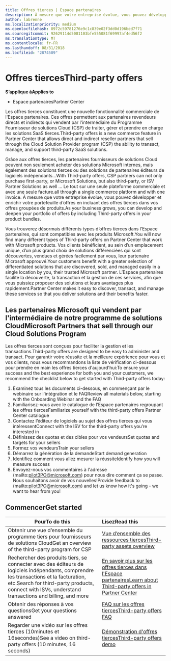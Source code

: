 ```yaml
---
title: Offres tierces | Espace partenaires
description: À mesure que votre entreprise évolue, vous pouvez développer et enrichir votre portefeuille d’offres en incluant des offres tierces dans vos offres groupées de produits.
author: labrenne
ms.localizationpriority: medium
ms.openlocfilehash: 8972c59781276e9c1c839e02f3dd0d196bed7f71
ms.sourcegitcommit: 92629114d5081103bfe555081f69997af4ed56f2
ms.translationtype: MT
ms.contentlocale: fr-FR
ms.lasthandoff: 08/31/2018
ms.locfileid: "2874589"
---
```

# <a name="third-party-offers"></a><span data-ttu-id="1b3e5-103">Offres tierces</span><span class="sxs-lookup"><span data-stu-id="1b3e5-103">Third-party offers</span></span> 

**<span data-ttu-id="1b3e5-104">S’applique à</span><span class="sxs-lookup"><span data-stu-id="1b3e5-104">Applies to</span></span>**

- <span data-ttu-id="1b3e5-105">Espace partenaires</span><span class="sxs-lookup"><span data-stu-id="1b3e5-105">Partner Center</span></span>

<span data-ttu-id="1b3e5-106">Les offres tierces constituent une nouvelle fonctionnalité commerciale de l'Espace partenaires. Ces offres permettent aux partenaires revendeurs directs et indirects qui vendent par l'intermédiaire du Programme Fournisseur de solutions Cloud (CSP) de traiter, gérer et prendre en charge les solutions SaaS tierces.</span><span class="sxs-lookup"><span data-stu-id="1b3e5-106">Third-party offers is a new commerce feature in Partner Center that allows direct and indirect reseller partners that sell through the Cloud Solution Provider program (CSP) the ability to transact, manage, and support third-party SaaS solutions.</span></span>  

<span data-ttu-id="1b3e5-107">Grâce aux offres tierces, les partenaires fournisseurs de solutions Cloud peuvent non seulement acheter des solutions Microsoft internes, mais également des solutions tierces ou des solutions de partenaires éditeurs de logiciels indépendants…</span><span class="sxs-lookup"><span data-stu-id="1b3e5-107">With Third-party offers, CSP partners can not only purchase first-party, or Microsoft Solutions, but also third-party, or ISV Partner Solutions as well …</span></span> <span data-ttu-id="1b3e5-108">Le tout sur une seule plateforme commerciale et avec une seule facture.</span><span class="sxs-lookup"><span data-stu-id="1b3e5-108">all through a single commerce platform and with one invoice.</span></span>  <span data-ttu-id="1b3e5-109">À mesure que votre entreprise évolue, vous pouvez développer et enrichir votre portefeuille d’offres en incluant des offres tierces dans vos offres groupées de produits.</span><span class="sxs-lookup"><span data-stu-id="1b3e5-109">As your business grows, you can develop and deepen your portfolio of offers by including Third-party offers in your product bundles.</span></span> 

<span data-ttu-id="1b3e5-110">Vous trouverez désormais différents types d’offres tierces dans l’Espace partenaires, qui sont compatibles avec les produits Microsoft.</span><span class="sxs-lookup"><span data-stu-id="1b3e5-110">You will now find many different types of Third-party offers on Partner Center that work with Microsoft products.</span></span> <span data-ttu-id="1b3e5-111">Vos clients bénéficient, au sein d’un emplacement unique, d’un plus grand choix de solutions différenciées qui sont découvertes, vendues et gérées facilement par vous, leur partenaire Microsoft approuvé.</span><span class="sxs-lookup"><span data-stu-id="1b3e5-111">Your customers benefit with a greater selection of differentiated solutions that are discovered, sold, and managed easily in a single location by you, their trusted Microsoft partner.</span></span> <span data-ttu-id="1b3e5-112">L’Espace partenaires facilite la découverte, la transaction et la gestion de ces services, afin que vous puissiez proposer des solutions et leurs avantages plus rapidement.</span><span class="sxs-lookup"><span data-stu-id="1b3e5-112">Partner Center makes it easy to discover, transact, and manage these services so that you deliver solutions and their benefits faster.</span></span>

## <a name="microsoft-partners-that-sell-through-our-cloud-solutions-program"></a><span data-ttu-id="1b3e5-113">Les partenaires Microsoft qui vendent par l'intermédiaire de notre programme de solutions Cloud</span><span class="sxs-lookup"><span data-stu-id="1b3e5-113">Microsoft Partners that sell through our Cloud Solutions Program</span></span>

<span data-ttu-id="1b3e5-114">Les offres tierces sont conçues pour faciliter la gestion et les transactions.</span><span class="sxs-lookup"><span data-stu-id="1b3e5-114">Third-party offers are designed to be easy to administer and transact.</span></span>  <span data-ttu-id="1b3e5-115">Pour garantir votre réussite et la meilleure expérience pour vous et vos clients, nous vous recommandons la liste de vérification ci-dessous pour prendre en main les offres tierces d'aujourd'hui:</span><span class="sxs-lookup"><span data-stu-id="1b3e5-115">To ensure your success and the best experience for both you and your customers, we recommend the checklist below to get started with Third-party offers today:</span></span>

1. <span data-ttu-id="1b3e5-116">Examinez tous les documents ci-dessous, en commençant par le webinaire sur l'intégration et le FAQ</span><span class="sxs-lookup"><span data-stu-id="1b3e5-116">Review all materials below, starting with the Onboarding Webinar and the FAQ</span></span>
2. <span data-ttu-id="1b3e5-117">Familiarisez-vous avec le catalogue de l’Espace partenaires regroupant les offres tierces</span><span class="sxs-lookup"><span data-stu-id="1b3e5-117">Familiarize yourself with the third-party offers Partner Center catalogue</span></span>
3. <span data-ttu-id="1b3e5-118">Contactez l’éditeur de logiciels au sujet des offres tierces qui vous intéressent</span><span class="sxs-lookup"><span data-stu-id="1b3e5-118">Connect with the ISV for the third-party offers you’re interested in</span></span>
4. <span data-ttu-id="1b3e5-119">Définissez des quotas et des cibles pour vos vendeurs</span><span class="sxs-lookup"><span data-stu-id="1b3e5-119">Set quotas and targets for your sellers</span></span>
5. <span data-ttu-id="1b3e5-120">Formez vos vendeurs</span><span class="sxs-lookup"><span data-stu-id="1b3e5-120">Train your sellers</span></span>
6. <span data-ttu-id="1b3e5-121">Démarrez la génération de la demande</span><span class="sxs-lookup"><span data-stu-id="1b3e5-121">Start demand generation</span></span>
7. <span data-ttu-id="1b3e5-122">Identifiez comment vous allez mesurer la réussite</span><span class="sxs-lookup"><span data-stu-id="1b3e5-122">Identify how you will measure success</span></span>
8. <span data-ttu-id="1b3e5-123">Envoyez-nous vos commentaires à l'adresse (mailto:pilot3PO@microsoft.com) pour nous dire comment ça se passe. Nous souhaitons avoir de vos nouvelles!</span><span class="sxs-lookup"><span data-stu-id="1b3e5-123">Provide feedback to (mailto:pilot3PO@microsoft.com) and let us know how it's going - we want to hear from you!</span></span>

## <a name="get-started"></a><span data-ttu-id="1b3e5-124">Commencer</span><span class="sxs-lookup"><span data-stu-id="1b3e5-124">Get started</span></span> 

|**<span data-ttu-id="1b3e5-125">Pour</span><span class="sxs-lookup"><span data-stu-id="1b3e5-125">To do this</span></span>**   |**<span data-ttu-id="1b3e5-126">Lisez</span><span class="sxs-lookup"><span data-stu-id="1b3e5-126">Read this</span></span>**   |
|------------------|:--------------------|
|<span data-ttu-id="1b3e5-127">Obtenir une vue d’ensemble du programme tiers pour fournisseurs de solutions Cloud</span><span class="sxs-lookup"><span data-stu-id="1b3e5-127">Get an overview of the third-party program for CSP</span></span>  |[<span data-ttu-id="1b3e5-128">Vue d’ensemble des ressources tierces</span><span class="sxs-lookup"><span data-stu-id="1b3e5-128">Third-party assets overview</span></span>]( http://assetsprod.microsoft.com/mpn/third-party-offers-overview.pptx)|
|<span data-ttu-id="1b3e5-129">Rechercher des produits tiers, se connecter avec des éditeurs de logiciels indépendants, comprendre les transactions et la facturation, etc.</span><span class="sxs-lookup"><span data-stu-id="1b3e5-129">Search for third-party products, connect with ISVs, understand transactions and billing, and more</span></span>| [<span data-ttu-id="1b3e5-130">En savoir plus sur les offres tierces dans l'Espace partenaires</span><span class="sxs-lookup"><span data-stu-id="1b3e5-130">Learn about Third-party offers in Partner Center</span></span>](third-party-help.md) |
|<span data-ttu-id="1b3e5-131">Obtenir des réponses à vos questions</span><span class="sxs-lookup"><span data-stu-id="1b3e5-131">Get your questions answered</span></span>| [<span data-ttu-id="1b3e5-132">FAQ sur les offres tierces</span><span class="sxs-lookup"><span data-stu-id="1b3e5-132">Third-party offers FAQ</span></span>](http://assetsprod.microsoft.com/mpn/third-party-offers-faq.docx) |
|<span data-ttu-id="1b3e5-133">Regarder une vidéo sur les offres tierces (10minutes et 16secondes)</span><span class="sxs-lookup"><span data-stu-id="1b3e5-133">See a video on third-party offers (10 minutes, 16 seconds)</span></span>   |[<span data-ttu-id="1b3e5-134">Démonstration d'offres tierces</span><span class="sxs-lookup"><span data-stu-id="1b3e5-134">Third-party offers demo</span></span>](http://assetsprod.microsoft.com/mpn/third-party-offers-demo.wma)|


